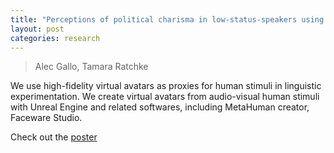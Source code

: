```yaml
---
title: "Perceptions of political charisma in low-status-speakers using metahuman avatars"
layout: post
categories: research
---
```


> Alec Gallo, Tamara Ratchke

We use high-fidelity virtual avatars as proxies for human stimuli in linguistic experimentation. We create virtual avatars from audio-visual human stimuli with Unreal Engine and related softwares, including MetaHuman creator, Faceware Studio. 

Check out the [poster](https://docs.google.com/presentation/d/1_7roomHSGmGwV_TcPe62pYm185bekrzAKmtJQ7WBsRA/edit?usp=drive_link)
